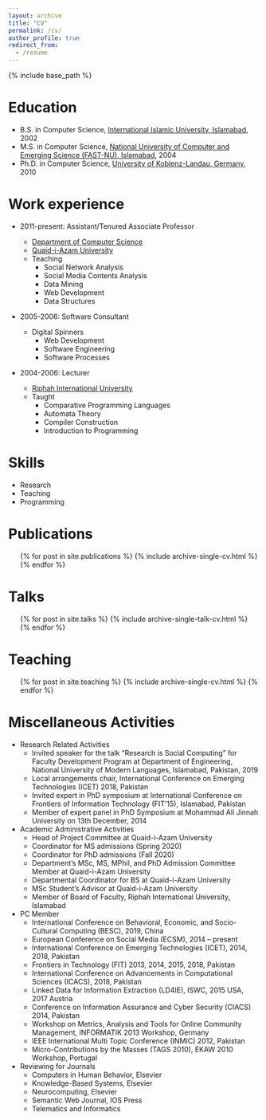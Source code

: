 ```yaml
---
layout: archive
title: "CV"
permalink: /cv/
author_profile: true
redirect_from:
  - /resume
---
```


{% include base_path %}

Education
======
* B.S. in Computer Science, [International Islamic University, Islamabad](http://iiu.edu.pk), 2002
* M.S. in Computer Science, [National University of Computer and Emerging Science (FAST-NU), Islamabad](http://nu.edu.pk/), 2004
* Ph.D. in Computer Science, [University of Koblenz-Landau, Germany](https://west.uni-koblenz.de/), 2010

Work experience
======
* 2011-present: Assistant/Tenured Associate Professor
  * [Department of Computer Science](http://cs.qau.edu.pk/)
  * [Quaid-i-Azam University](http://qau.edu.pk/)
  * Teaching
    * Social Network Analysis
    * Social Media Contents Analysis 
    * Data Mining 
    * Web Development
    * Data Structures

* 2005-2006: Software Consultant 
  * Digital Spinners
    * Web Development
    * Software Engineering
    * Software Processes
    
* 2004-2006: Lecturer
  * [Riphah International University](http://riphah.edu.pk/)
  * Taught
    * Comparative Programming Languages
    * Automata Theory
    * Compiler Construction
    * Introduction to Programming
  
Skills
======
* Research
* Teaching
* Programming


Publications
======
  <ul>{% for post in site.publications %}
    {% include archive-single-cv.html %}
  {% endfor %}</ul>
  
Talks
======
  <ul>{% for post in site.talks %}
    {% include archive-single-talk-cv.html %}
  {% endfor %}</ul>
  
Teaching
======
  <ul>{% for post in site.teaching %}
    {% include archive-single-cv.html %}
  {% endfor %}</ul>
  
Miscellaneous Activities
======
* Research Related Activities
  * Invited speaker for the talk “Research is Social Computing” for Faculty Development Program at Department of Engineering, National University of Modern Languages, Islamabad, Pakistan, 2019 
  * Local arrangements chair, International Conference on Emerging Technologies (ICET) 2018, Pakistan
  * Invited expert in PhD symposium at International Conference on Frontiers of Information Technology (FIT'15), Islamabad, Pakistan
  * Member of expert panel in PhD Symposium at Mohammad Ali Jinnah University on 13th December, 2014
* Academic Administrative Activities
  * Head of Project Committee at Quaid-i-Azam University
  * Coordinator for MS admissions (Spring 2020)
  * Coordinator for PhD admissions (Fall 2020)
  * Department’s MSc, MS, MPhil, and PhD Admission Committee Member at Quaid-i-Azam University
  * Departmental Coordinator for BS at Quaid-i-Azam University
  * MSc Student’s Advisor at Quaid-i-Azam University
  * Member of Board of Faculty, Riphah International University, Islamabad
* PC Member
  * International Conference on Behavioral, Economic, and Socio-Cultural Computing (BESC), 2019, China
  * European Conference on Social Media (ECSM), 2014 – present
  * International Conference on Emerging Technologies (ICET), 2014, 2018, Pakistan
  * Frontiers in Technology (FIT) 2013, 2014, 2015, 2018, Pakistan
  * International Conference on Advancements in Computational Sciences (ICACS), 2018, Pakistan
  * Linked Data for Information Extraction (LD4IE), ISWC, 2015 USA, 2017 Austria
  * Conference on Information Assurance and Cyber Security (CIACS) 2014, Pakistan
  * Workshop on Metrics, Analysis and Tools for Online Community Management, INFORMATIK 2013 Workshop, Germany
  * IEEE International Multi Topic Conference (INMIC) 2012, Pakistan
  * Micro-Contributions by the Masses (TAGS 2010), EKAW 2010 Workshop, Portugal
* Reviewing for Journals
  * Computers in Human Behavior, Elsevier
  * Knowledge-Based Systems, Elsevier
  * Neurocomputing, Elsevier
  * Semantic Web Journal, IOS Press
  * Telematics and Informatics